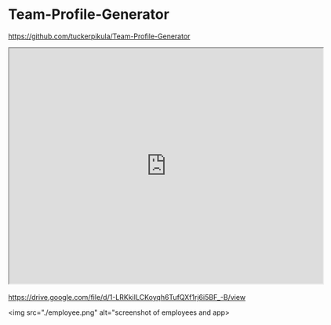 # Team-Profile-Generator
<!-- Link to rep -->
https://github.com/tuckerpikula/Team-Profile-Generator

<!-- Embedded code to video -->
<iframe src="https://drive.google.com/file/d/1-LRKkiILCKoyqh6TufQXf1rj6i5BF_-B/preview" width="640" height="480"></iframe>

<!-- Link to google drive video -->
https://drive.google.com/file/d/1-LRKkiILCKoyqh6TufQXf1rj6i5BF_-B/view

<!-- Screenshot of application on webpage -->
<img src="./employee.png" alt="screenshot of employees and app>